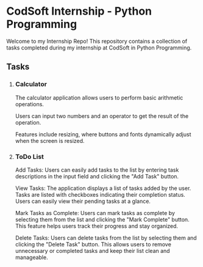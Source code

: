 <!DOCTYPE html>
<html lang="en">
<head>
  <meta charset="UTF-8">
  <meta name="viewport" content="width=device-width, initial-scale=1.0">
  <title>CodSoft Internship - Python Programming</title>
</head>
<body>
  <h1>CodSoft Internship - Python Programming</h1>
  <p>Welcome to my Internship Repo! This repository contains a collection of tasks completed during my internship at CodSoft in Python Programming.</p>

  <h2>Tasks</h2>
  <ol>
    <li>
      <h3>Calculator</h3>
      <p>The calculator application allows users to perform basic arithmetic operations.</p>
      <p>Users can input two numbers and an operator to get the result of the operation.</p>
      <p>Features include resizing, where buttons and fonts dynamically adjust when the screen is resized.</p>
    </li>
    <li>
      <h3>ToDo List</h3>
      <p>Add Tasks: Users can easily add tasks to the list by entering task descriptions in the input field and clicking the "Add Task" button.</p>
      <p>View Tasks: The application displays a list of tasks added by the user. Tasks are listed with checkboxes indicating their completion status. Users can easily view their pending tasks at a glance.</p>
      <p>Mark Tasks as Complete: Users can mark tasks as complete by selecting them from the list and clicking the "Mark Complete" button. This feature helps users track their progress and stay organized.</p>
      <p>Delete Tasks: Users can delete tasks from the list by selecting them and clicking the "Delete Task" button. This allows users to remove unnecessary or completed tasks and keep their list clean and manageable.</p>
    </li>
  </ol>
</body>
</html>
